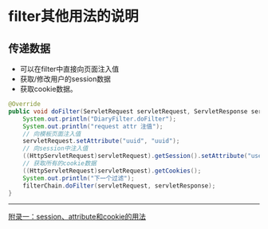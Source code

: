 # filter其他用法的说明

## 传递数据
- 可以在filter中直接向页面注入值
- 获取/修改用户的session数据
- 获取cookie数据。

```java
@Override
public void doFilter(ServletRequest servletRequest, ServletResponse servletResponse, FilterChain filterChain) throws IOException, ServletException {
    System.out.println("DiaryFilter.doFilter");
    System.out.println("request attr 注值");
    // 向模板页面注入值
    servletRequest.setAttribute("uuid", "uuid");
    // 向session中注入值
    ((HttpServletRequest)servletRequest).getSession().setAttribute("userLogin", "ok");
    // 获取所有的cookie数据
    ((HttpServletRequest)servletRequest).getCookies();
    System.out.println("下一个过滤");
    filterChain.doFilter(servletRequest, servletResponse);
}
```
---

[附录一：session、attribute和cookie的用法](./附录一：session、attribute和cookie的用法.md)